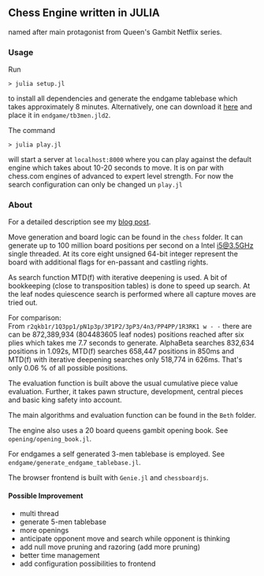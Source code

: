 ## Chess Engine written in JULIA

named after main protagonist from Queen's Gambit Netflix series.

### Usage

Run
```
> julia setup.jl
```
to install all dependencies and generate the endgame tablebase which takes approximately 8 minutes.
Alternatively, one can download it [here](https://www.icloud.com/iclouddrive/00uhTTrimcpTFkZRd8oDL1OHg#tb3men) and place it in `endgame/tb3men.jld2`.


The command
```
> julia play.jl
```
will start a server at `localhost:8000` where you can play against the default engine which takes about 10-20 seconds to move.
It is on par with chess.com engines of advanced to expert level strength.
For now the search configuration can only be changed un `play.jl`

### About

For a detailed description see my [blog post](https://markus7800.github.io/blog/AI/chess_engine.html).

Move generation and board logic can be found in the `chess` folder.
It can generate up to 100 million board positions per second on a Intel i5@3.5GHz single threaded.
At its core eight unsigned 64-bit integer represent the board with additional flags for en-passant and castling rights.

As search function MTD(f) with iterative deepening is used.
A bit of bookkeeping (close to transposition tables) is done to speed up search.
At the leaf nodes quiescence search is performed where all capture moves are tried out.

For comparison:  
From `r2qkb1r/1Q3pp1/pN1p3p/3P1P2/3pP3/4n3/PP4PP/1R3RK1 w - -` there are can be 872,389,934 (804483605 leaf nodes) positions reached after six plies which takes me 7.7 seconds to generate.
AlphaBeta searches 832,634 positions in 1.092s, MTD(f) searches 658,447 positions in 850ms and MTD(f) with iterative deepening searches only 518,774 in 626ms. That's only 0.06 % of all possible positions.

The evaluation function is built above the usual cumulative piece value evaluation.
Further, it takes pawn structure, development, central pieces and basic king safety into account.

The main algorithms and evaluation function can be found in the `Beth` folder.

The engine also uses a 20 board queens gambit opening book. See `opening/opening_book.jl`.

For endgames a self generated 3-men tablebase is employed. See `endgame/generate_endgame_tablebase.jl`.

The browser frontend is built with `Genie.jl` and `chessboardjs`.

#### Possible Improvement

- multi thread
- generate 5-men tablebase
- more openings
- anticipate opponent move and search while opponent is thinking
- add null move pruning and razoring (add more pruning)
- better time management
- add configuration possibilities to frontend
